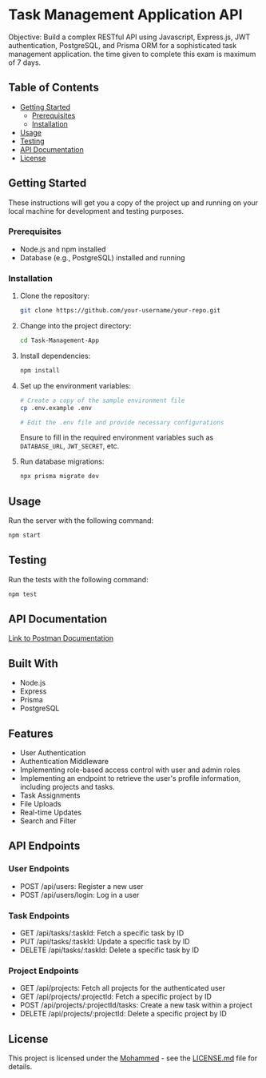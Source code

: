 # Task Management Application API

Objective: Build a complex RESTful API using Javascript, Express.js, JWT authentication, PostgreSQL, and Prisma ORM for a sophisticated task management application. the time given to complete this exam is maximum of 7 days.

## Table of Contents

- [Getting Started](#getting-started)
  - [Prerequisites](#prerequisites)
  - [Installation](#installation)
- [Usage](#usage)
- [Testing](#testing)
- [API Documentation](#api-documentation)
- [License](#license)

## Getting Started

These instructions will get you a copy of the project up and running on your local machine for development and testing purposes.

### Prerequisites

- Node.js and npm installed
- Database (e.g., PostgreSQL) installed and running

### Installation

1. Clone the repository:

   ```bash
   git clone https://github.com/your-username/your-repo.git
   ```

2. Change into the project directory:

   ```bash
   cd Task-Management-App
   ```

3. Install dependencies:

   ```bash
   npm install
   ```

4. Set up the environment variables:

   ```bash
   # Create a copy of the sample environment file
   cp .env.example .env

   # Edit the .env file and provide necessary configurations
   ```

   Ensure to fill in the required environment variables such as `DATABASE_URL`, `JWT_SECRET`, etc.

5. Run database migrations:

   ```bash
   npx prisma migrate dev
   ```

## Usage

Run the server with the following command:

```bash
npm start
```

## Testing

Run the tests with the following command:

```bash
npm test
```

## API Documentation

[Link to Postman Documentation](https://documenter.getpostman.com/view/22088588/2s9YsFFEQQ)

## Built With

- Node.js
- Express
- Prisma
- PostgreSQL

## Features

- User Authentication
- Authentication Middleware
- Implementing role-based access control with user and admin roles
- Implementing an endpoint to retrieve the user's profile information, including projects and tasks.
- Task Assignments
- File Uploads
- Real-time Updates
- Search and Filter

## API Endpoints

### User Endpoints

- POST /api/users: Register a new user
- POST /api/users/login: Log in a user

### Task Endpoints

- GET /api/tasks/:taskId: Fetch a specific task by ID
- PUT /api/tasks/:taskId: Update a specific task by ID
- DELETE /api/tasks/:taskId: Delete a specific task by ID

### Project Endpoints

- GET /api/projects: Fetch all projects for the authenticated user
- GET /api/projects/:projectId: Fetch a specific project by ID
- POST /api/projects/:projectId/tasks: Create a new task within a project
- DELETE /api/projects/:projectId: Delete a specific project by ID

## License

This project is licensed under the [Mohammed](LICENSE.md) - see the [LICENSE.md](LICENSE.md) file for details.
